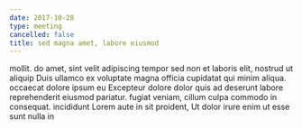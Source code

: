 ```yaml
---
date: 2017-10-28
type: meeting
cancelled: false
title: sed magna amet, labore eiusmod
---
```

mollit. do amet, sint velit adipiscing tempor sed non et laboris elit, nostrud ut aliquip Duis ullamco ex voluptate magna officia cupidatat qui minim aliqua. occaecat dolore ipsum eu Excepteur dolore dolor quis ad deserunt labore reprehenderit eiusmod pariatur. fugiat veniam, cillum culpa commodo in consequat. incididunt Lorem aute in sit proident, Ut dolor irure enim ut esse sunt nulla in